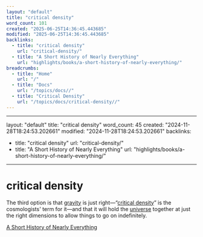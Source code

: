 ```yaml
---
layout: "default"
title: "critical density"
word_count: 101
created: "2025-06-25T14:36:45.443685"
modified: "2025-06-25T14:36:45.443685"
backlinks:
  - title: "critical density"
    url: "critical-density/"
  - title: "A Short History of Nearly Everything"
    url: "highlights/books/a-short-history-of-nearly-everything/"
breadcrumbs:
  - title: "Home"
    url: "/"
  - title: "Docs"
    url: "/topics/docs//"
  - title: "Critical Density"
    url: "/topics/docs/critical-density//"
---
```

---
layout: "default"
title: "critical density"
word_count: 45
created: "2024-11-28T18:24:53.202661"
modified: "2024-11-28T18:24:53.202661"
backlinks:
  - title: "critical density"
    url: "critical-density/"
  - title: "A Short History of Nearly Everything"
    url: "highlights/books/a-short-history-of-nearly-everything/"
---
# critical density

The third option is that [gravity](gravity/) is just right—“[critical density](critical-density/)” is the cosmologists' term for it—and that it will hold the [universe](universe/) together at just the right dimensions to allow things to go on indefinitely.



[A Short History of Nearly Everything](highlights/books/a-short-history-of-nearly-everything/)

